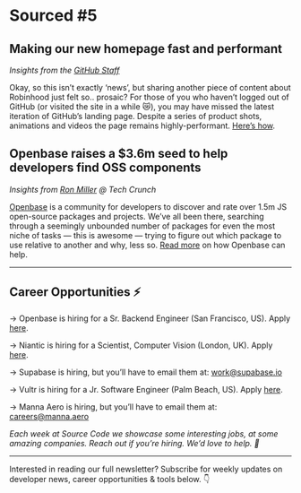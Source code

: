 # Sourced #5

## Making our new homepage fast and performant

_Insights from the [GitHub Staff](https://github.blog/2021-01-29-making-githubs-new-homepage-fast-and-performant/)_

Okay, so this isn’t exactly ‘news’, but sharing another piece of content about Robinhood just felt so.. prosaic? For those of you who haven’t logged out of GitHub (or visited the site in a while 😿), you may have missed the latest iteration of GitHub’s landing page. Despite a series of product shots, animations and videos the page remains highly-performant. [Here’s how](https://github.blog/2021-01-29-making-githubs-new-homepage-fast-and-performant/).

## Openbase raises a \$3.6m seed to help developers find OSS components

_Insights from [Ron Miller](https://techcrunch.com/2021/01/13/openbase-scores-3-6m-seed-to-help-developers-find-right-open-source-component/) @ Tech Crunch_

[Openbase](https://openbase.com/) is a community for developers to discover and rate over 1.5m JS open-source packages and projects. We’ve all been there, searching through a seemingly unbounded number of packages for even the most niche of tasks — this is awesome — trying to figure out which package to use relative to another and why, less so. [Read more](https://techcrunch.com/2021/01/13/openbase-scores-3-6m-seed-to-help-developers-find-right-open-source-component/) on how Openbase can help.


---

## Career Opportunities ⚡️

→ Openbase is hiring for a Sr. Backend Engineer (San Francisco, US). Apply [here](https://openbase.com/careers?gh_jid=4200307003).

→ Niantic is hiring for a Scientist, Computer Vision (London, UK). Apply [here](https://careers.nianticlabs.com/openings/senior-scientist-computer-vision-machine-learning/).

→ Supabase is hiring, but you’ll have to email them at: work@supabase.io

→ Vultr is hiring for a Jr. Software Engineer (Palm Beach, US). Apply [here](https://apply.workable.com/vultr/j/F649A83B42/apply/).

→ Manna Aero is hiring, but you’ll have to email them at: careers@manna.aero

_Each week at Source Code we showcase some interesting jobs, at some amazing companies. Reach out if you’re hiring. We’d love to help. 👋_


---


Interested in reading our full newsletter? Subscribe for weekly updates on developer news, career opportunities & tools below. 👇
